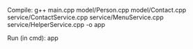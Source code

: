Compile:
g++ main.cpp model/Person.cpp model/Contact.cpp service/ContactService.cpp service/MenuService.cpp service/HelperService.cpp -o app

Run (in cmd): app